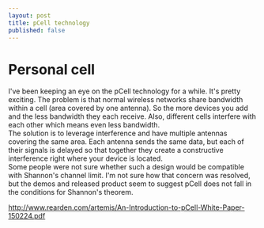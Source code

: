 ```yaml
---
layout: post
title: pCell technology
published: false
---
```



# Personal cell

I've been keeping an eye on the pCell technology for a while. It's pretty exciting.
The problem is that normal wireless networks share bandwidth within a cell (area covered by one antenna). So the more devices you add and the less bandwidth they each receive. Also, different cells interfere with each other which means even less bandwidth.  
The solution is to leverage interference and have multiple antennas covering the same area. Each antenna sends the same data, but each of their signals is delayed so that together they create a constructive interference right where your device is located.  
Some people were not sure whether such a design would be compatible with Shannon's channel limit. I'm not sure how that concern was resolved, but the demos and released product seem to suggest pCell does not fall in the conditions for Shannon's theorem.  


http://www.rearden.com/artemis/An-Introduction-to-pCell-White-Paper-150224.pdf
